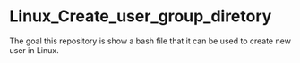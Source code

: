 # Linux_Create_user_group_diretory
The goal this repository is show a bash file that it can be used to create new user in Linux. 
